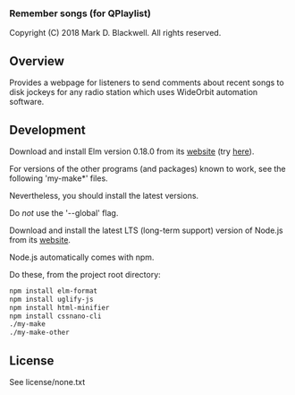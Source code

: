 ### Remember songs (for QPlaylist)

Copyright (C) 2018 Mark D. Blackwell.
    All rights reserved.

## Overview

Provides a webpage for listeners
to send comments about recent songs to disk jockeys
for any radio station
which uses WideOrbit automation software.

## Development

Download and install Elm version 0.18.0 from its [website](http://elm-lang.org/) (try [here](http://github.com/elm-lang/elm-platform/releases)).

For versions of the other programs (and packages) known to work, see the following 'my-make*' files.

Nevertheless, you should install the latest versions.

Do *not* use the '--global' flag.

Download and install the latest LTS (long-term support) version of Node.js from its [website](http://nodejs.org/en/).

Node.js automatically comes with npm.

Do these, from the project root directory:

````bash
npm install elm-format
npm install uglify-js
npm install html-minifier
npm install cssnano-cli
./my-make
./my-make-other
````

## License

See license/none.txt
